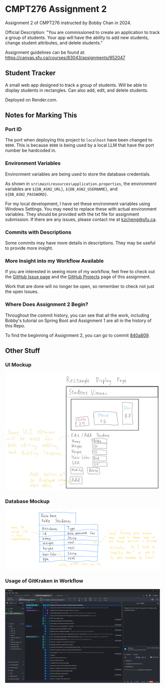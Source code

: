 # CMPT276 Assignment 2
Assignment 2 of CMPT276 instructed by Bobby Chan in 2024.

Official Description: "You are commissioned to create an application to track a group of students.  Your app will have the ability to add new students, change student attributes, and delete students."

Assignment guidelines can be found at: <https://canvas.sfu.ca/courses/83043/assignments/952047>

## Student Tracker
A small web app designed to track a group of students. Will be able to display students in rectangles. Can also add, edit, and delete students.

Deployed on Render.com.


## Notes for Marking This
### Port ID
The port when deploying this project to `localhost` have been changed to `9090`. This is because `8080` is being used by a local LLM that have the port number be hardcoded in.

### Environment Variables
Environment variables are being used to store the database credentials.

As shown in `src\main\resources\application.properties`, the environment variables are `${DB_ASN2_URL}`, `${DB_ASN2_USERNAME}`, and `${DB_ASN2_PASSWORD}`.

For my local development, I have set these environment variables using Windows Settings. You may need to replace these with actual environment variables. They should be provided with the txt file for assignment submission. If there are any issues, please contact me at <kzcheng@sfu.ca>.

### Commits with Descriptions
Some commits may have more details in descriptions. They may be useful to provide more insight.

### More Insight into my Workflow Available
If you are interested in seeing more of my workflow, feel free to check out the [GitHub Issue page](https://github.com/kzcheng/CMPT276-Assignment-2/issues) and the [GitHub Projects](https://github.com/users/kzcheng/projects/2) page of this assignment.

Work that are done will no longer be open, so remember to check not just the open Issues.

### Where Does Assignment 2 Begin?
Throughout the commit history, you can see that all the work, including Bobby's tutorial on Spring Boot and Assignment 1 are all in the history of this Repo.

To find the beginning of Assignment 2, you can go to commit [840a809](https://github.com/kzcheng/CMPT276-Assignment-2/commit/840a809136441366efe78a616364d2151480d8db).


## Other Stuff
### UI Mockup
![UI Mockup](<documentation/Screenshot 2024-02-12 185134.png>)

### Database Mockup
![Database Mockup](<documentation/Screenshot 2024-02-12 185121.png>)

### Usage of GitKraken in Workflow
![GitKraken](<documentation/Screenshot 2024-02-25 103216.png>)